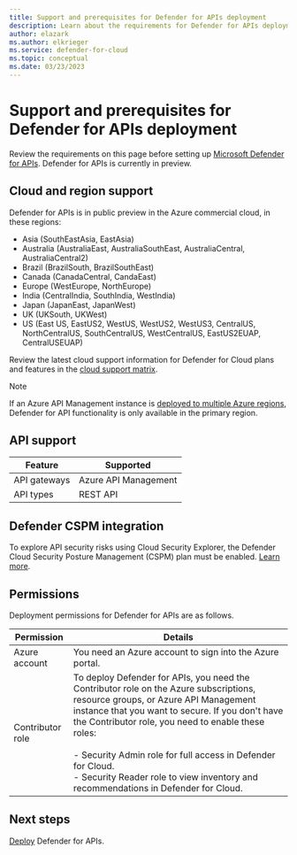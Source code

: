 ```yaml
---
title: Support and prerequisites for Defender for APIs deployment
description: Learn about the requirements for Defender for APIs deployment
author: elazark
ms.author: elkrieger
ms.service: defender-for-cloud
ms.topic: conceptual
ms.date: 03/23/2023
---
```

# Support and prerequisites for Defender for APIs deployment

Review the requirements on this page before setting up [Microsoft Defender for APIs](defender-for-apis-introduction.md). Defender for APIs is currently in preview.

## Cloud and region support

Defender for APIs is in public preview in the Azure commercial cloud, in these regions:
- Asia (SouthEastAsia, EastAsia)
- Australia (AustraliaEast, AustraliaSouthEast, AustraliaCentral, AustraliaCentral2)
- Brazil (BrazilSouth, BrazilSouthEast)
- Canada (CanadaCentral, CandaEast)
- Europe (WestEurope, NorthEurope)
- India (CentralIndia, SouthIndia, WestIndia)
- Japan (JapanEast, JapanWest)
- UK (UKSouth, UKWest)
- US (East US, EastUS2, WestUS, WestUS2, WestUS3, CentralUS, NorthCentralUS, SouthCentralUS, WestCentralUS, EastUS2EUAP, CentralUSEUAP)

Review the latest cloud support information for Defender for Cloud plans and features in the [cloud support matrix](support-matrix-cloud-environment.md).

> [!NOTE]
> If an Azure API Management instance is [deployed to multiple Azure regions](/azure/api-management/api-management-howto-deploy-multi-region), Defender for API functionality is only available in the primary region.

## API support

**Feature** | **Supported** 
--- | --- 
API gateways | Azure API Management
API types | REST API

## Defender CSPM integration

To explore API security risks using Cloud Security Explorer, the Defender Cloud Security Posture Management (CSPM) plan must be enabled. [Learn more](concept-cloud-security-posture-management.md).


## Permissions

Deployment permissions for Defender for APIs are as follows.

**Permission** | **Details**
--- | ---
Azure account | You need an Azure account to sign into the Azure portal.
Contributor role | To deploy Defender for APIs, you need the Contributor role on  the Azure subscriptions, resource groups, or Azure API Management instance that you want to secure. If you don't have the Contributor role, you need to enable these roles:<br/><br/> - Security Admin role for full access in Defender for Cloud.<br/> - Security Reader role to view inventory and recommendations in Defender for Cloud.

## Next steps

[Deploy](defender-for-apis-deploy.md) Defender for APIs.


